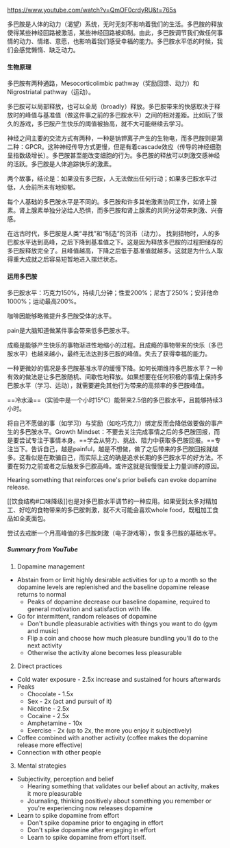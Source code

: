 https://www.youtube.com/watch?v=QmOF0crdyRU&t=765s

多巴胺是人体的动力（渴望）系统，无时无刻不影响着我们的生活。多巴胺的释放使得某些神经回路被激活，某些神经回路被抑制。由此，多巴胺调节我们做任何事情的动力、情绪、意愿，也影响着我们感受幸福的能力。多巴胺水平低的时候，我们会感觉懒惰、缺乏动力。

#### 生物原理

多巴胺有两种通路，Mesocorticolimbic pathway（奖励回馈、动力）和Nigrostriatal pathway（运动）。

多巴胺可以局部释放，也可以全局（broadly）释放。多巴胺带来的快感取决于释放时的峰值与基准值（做这件事之前的多巴胺水平）之间的相对差距。比如玩了很久的游戏，多巴胺产生快乐的阈值被抬高，就不大可能继续去学习。

神经之间主要的交流方式有两种，一种是钠钾离子产生的生物电，而多巴胺则是第二种：GPCR。这种神经传导方式更慢，但是有着cascade效应（传导的神经细胞呈指数级增长）。多巴胺甚至能改变细胞的行为。多巴胺的释放可以刺激交感神经的活跃。多巴胺是人体追踪快乐的激素。

两个故事，结论是：如果没有多巴胺，人无法做出任何行动；如果多巴胺水平过低，人会前所未有地抑郁。

每个人基础的多巴胺水平是不同的。多巴胺和许多其他激素协同工作，如肾上腺素。肾上腺素单独分泌给人恐惧，而多巴胺和肾上腺素的共同分泌带来刺激、兴奋感。

在远古时代，多巴胺是人类“寻找”和“制造”的货币（动力）。 找到猎物时，人的多巴胺水平达到高峰，之后下降到基准值之下。这是因为释放多巴胺的过程把储存的多巴胺释放完全了。且峰值越高，下降之后低于基准值就越多。这就是为什么人取得重大成就之后容易短暂地进入摆烂状态。

#### 运用多巴胺

多巴胺水平：巧克力150%，持续几分钟；性爱200%；尼古丁250%；安非他命1000%；运动最高200%。

咖啡因能够略微提升多巴胺受体的水平。

pain是大脑知道做某件事会带来低多巴胺水平。

成瘾是能够产生快乐的事物渐进性地缩小的过程。且成瘾的事物带来的快乐（多巴胺水平）也越来越小，最终无法达到多巴胺的峰值。失去了获得幸福的能力。

一种更微妙的情况是多巴胺基准水平的缓慢下降。如何长期维持多巴胺水平？一种有效的做法是让多巴胺随机、间歇性地释放。如果想要在任何积极的事情上保持多巴胺水平（学习、运动），就需要避免其他行为带来的高频率的多巴胺峰值。

==冷水澡==（实验中是一个小时15°C）能带来2.5倍的多巴胺水平，且能够持续3小时。

将自己不愿做的事（如学习）与奖励（如吃巧克力）绑定反而会降低做要做的事产生的多巴胺水平。Growth Mindset：不要去关注完成事情之后的多巴胺回报，而是要尝试专注于事情本身。==学会从努力、挑战、阻力中获取多巴胺回报。==专注当下。告诉自己，越是painful，越是不想做，做了之后带来的多巴胺回报就越多。这看似是在欺骗自己，而实际上这的确是追求长期的多巴胺水平的好方法。不要在努力之前或者之后触发多巴胺高峰。或许这就是我慢慢爱上力量训练的原因。

Hearing something that reinforces one's prior beliefs can evoke dopamine release.

[[饮食结构#口味降级]]也是对多巴胺水平调节的一种应用。如果受到太多对精加工、好吃的食物带来的多巴胺刺激，就不大可能会喜欢whole food，既粗加工食品如全麦面包。

尝试去戒断一个月高峰值的多巴胺刺激（电子游戏等），恢复多巴胺的基础水平。



##### Summary from YouTube

1. Dopamine management
- Abstain from or limit highly desirable activities for up to a month so the dopamine levels are replenished and the baseline dopamine release returns to normal
	- Peaks of dopamine decrease our baseline dopamine, required to general motivation and satisfaction with life.
- Go for intermittent, random releases of dopamine
	- Don't bundle pleasurable activities with things you want to do (gym and music)
	- Flip a coin and choose how much pleasure bundling you'll do to the next activity
	- Otherwise the activity alone becomes less pleasurable

2. Direct practices
- Cold water exposure - 2.5x increase and sustained for hours afterwards
- Peaks
	- Chocolate - 1.5x
	- Sex - 2x (act and pursuit of it)
	- Nicotine - 2.5x
	- Cocaine - 2.5x
	- Amphetamine - 10x
	- Exercise - 2x (up to 2x, the more you enjoy it subjectively)
- Coffee combined with another activity (coffee makes the dopamine release more effective)
- Connection with other people

3. Mental strategies
- Subjectivity, perception and belief
	- Hearing something that validates our belief about an activity, makes it more pleasurable
	- Journaling, thinking positively about something you remember or you're experiencing now releases dopamine
- Learn to spike dopamine from effort
	- Don't spike dopamine prior to engaging in effort
	- Don't spike dopamine after engaging in effort
	- Learn to spike dopamine from effort itself.
